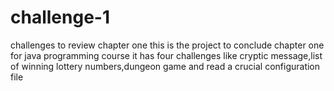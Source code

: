 # challenge-1
challenges to review chapter one
this is the project to conclude chapter one for  java programming course it has four challenges like cryptic message,list of winning lottery numbers,dungeon game and read a crucial configuration file
